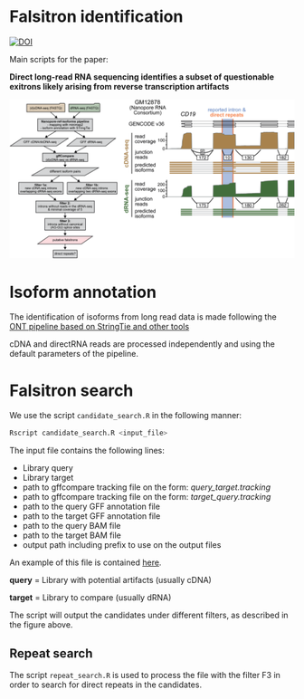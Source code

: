 # Falsitron identification 

[![DOI](https://zenodo.org/badge/360862730.svg)](https://zenodo.org/badge/latestdoi/360862730)

Main scripts for the paper: 

**Direct long-read RNA sequencing identifies a subset of questionable exitrons likely arising from reverse transcription artifacts**


![Falsitron detection pipeline and example](./figures/pipeline.png)


Isoform annotation 
======================

The identification of isoforms from long read data is made following the [ONT pipeline based on StringTie and other tools](https://github.com/nanoporetech/pipeline-nanopore-ref-isoforms)

cDNA and directRNA reads are processed independently and using the default parameters of the pipeline. 

Falsitron search
================

We use the script `candidate_search.R` in the following manner: 

```bash
Rscript candidate_search.R <input_file>
```

The input file contains the following lines: 

- Library query 
- Library target
- path to gffcompare tracking file on the form: _query_target.tracking_
- path to gffcompare tracking file on the form: _target_query.tracking_
- path to the query GFF annotation file 
- path to the target GFF annotation file
- path to the query BAM file
- path to the target BAM file 
- output path including prefix to use on the output files

An example of this file is contained [here](data/example_input). 

**query** = Library with potential artifacts (usually cDNA)

**target** = Library to compare (usually dRNA)


The script will output the candidates under different filters, as described in the figure above. 


Repeat search
-------------------------------------

The script `repeat_search.R` is used to process the file with the filter F3 in order to search for direct repeats in the candidates. 










